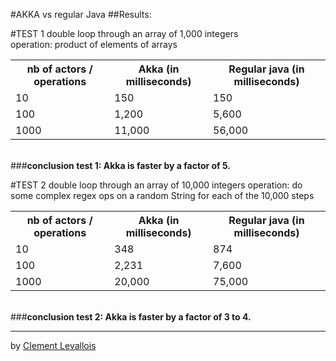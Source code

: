 #AKKA vs regular Java
##Results:

#TEST 1	
double loop through an array of 1,000 integers	
operation: product of elements of arrays	

<table>
  <tr>
    <th>nb of actors / operations</th><th><b>Akka (in milliseconds)</b></th><th><b>Regular java (in milliseconds)</b></th>
  </tr>
  <tr>
    <td>10</td><td>150</td><td>150</td>
  </tr>
  <tr>
    <td>100</td><td>1,200</td><td>5,600</td>
  </tr>
    <tr>
    <td>1000</td><td>11,000</td><td>56,000</td>
  </tr>
</table>	
	
<br>
###<b>conclusion test 1: Akka is faster by a factor of 5.</b>

#TEST 2	
double loop through an array of 10,000 integers	
operation: do some complex regex ops on a random String for each of the 10,000 steps	

<table>
  <tr>
    <th>nb of actors / operations</th><th><b>Akka (in milliseconds)</b></th><th><b>Regular java (in milliseconds)</b></th>
  </tr>
  <tr>
    <td>10</td><td>348</td><td>874</td>
  </tr>
  <tr>
    <td>100</td><td>2,231</td><td>7,600</td>
  </tr>
    <tr>
    <td>1000</td><td>20,000</td><td>75,000</td>
  </tr>
</table>	

<br>
###<b>conclusion test 2: Akka is faster by a factor of 3 to 4.</b>
    
	
-----
by [Clement Levallois](http://clementlevallois.net)